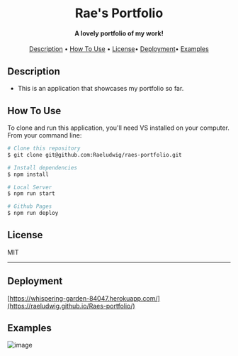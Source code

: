 <h1 align="center">
  <br>
Rae's Portfolio
  <br>
</h1>

<h4 align="center"> A lovely portfolio of my work!</h4>


<p align="center">
  <a href="#description">Description</a> •
  <a href="#how-to-use">How To Use</a> •
  <a href="#license">License</a>•
  <a href="#deployment">Deployment</a>•
  <a href="#examples">Examples</a>
</p>




## Description

* This is an application that showcases my portfolio so far.

## How To Use

To clone and run this application, you'll need VS installed on your computer. From your command line:

```bash
# Clone this repository
$ git clone git@github.com:Raeludwig/raes-portfolio.git

# Install dependencies
$ npm install

# Local Server
$ npm run start

# Github Pages
$ npm run deploy

```

## License

MIT

---
## Deployment
[https://whispering-garden-84047.herokuapp.com/](https://raeludwig.github.io/Raes-portfolio/)

## Examples
![image](https://github.com/Raeludwig/forked-moon-dollars/assets/118871515/6f346797-ffce-41d6-affb-4bd6126f6bbe)
